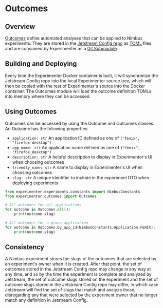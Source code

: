 # Outcomes

## Overview

[Outcomes](https://github.com/mozilla/jetstream-config/#outcome-snippets) define automated analyses that can be applied to Nimbus experiments. They are stored in the [Jetstream Config repo](https://github.com/mozilla/jetstream-config/tree/main/outcomes) as [TOML](https://github.com/toml-lang/toml) files and are consumed by Experimenter as a [Git Submodule](https://git-scm.com/book/en/v2/Git-Tools-Submodules).

## Building and Deploying

Every time the Experimenter Docker container is built, it will synchronize the Jetstream Config repo into the local Experimenter source tree, which will then be copied with the rest of Experimenter's source into the Docker container. The Outcomes module will load the outcome definition TOMLs into memory where they can be accessed.

## Using Outcomes

Outcomes can be accessed by using the Outcome and Outcomes classes. An Outcome has the following properties:

- `application: str` An application ID defined as one of `("fenix", "firefox-desktop")`
- `app_name: str` An application name defined as one of `("fenix", "firefox_desktop")`
- `description: str` A helpful description to display in Experimenter's UI when choosing outcomes
- `friendly_name: str` A name to display in Experimenter's UI when choosing outcomes
- `slug: str` A unique identifier to include in the experiment DTO when deploying experiments

```py
from experimenter.experiments.constants import NimbusConstants
from experimenter.outcomes import Outcomes

# All outcomes for all applications
for outcome in Outcomes.all():
    print(outcome.slug)

# All outcomes for a given application
for outcome in Outcomes.by_app_id(NimbusConstants.Application.FENIX):
    print(outcome.slug)
```

## Consistency

A Nimbus experiment stores the slugs of the outcomes that are selected by an experiment's owner when it is created. After that point, the set of outcomes stored in the Jetstream Config repo may change in any way at any time, and so by the time the experiment is complete and analyzed by Jetstream, the set of outcome slugs stored on the experiment and the set of outcome slugs stored in the Jetstream Config repo may differ, in which case Jetstream will find the set of slugs that match and analyze those, disregarding any that were selected by the experiment owner that no longer match any definition in Jetstream Config.
